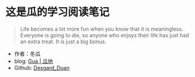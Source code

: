 # 这是瓜的学习阅读笔记

> Life becomes a lot more fun when you know that it is meaningless. Everyone is going to die, so anyone who enjoys their life has just had an extra treat. It is just a big bonus. 


* 作者：冬瓜
* blog: [Gua | 瓜地](http://www.desgard.com/)
* Github: [Desgard_Duan](https://github.com/desgard)

